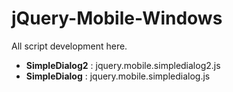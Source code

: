 jQuery-Mobile-Windows
=====================

All script development here.

 - **SimpleDialog2** : jquery.mobile.simpledialog2.js
 - **SimpleDialog** : jquery.mobile.simpledialog.js
